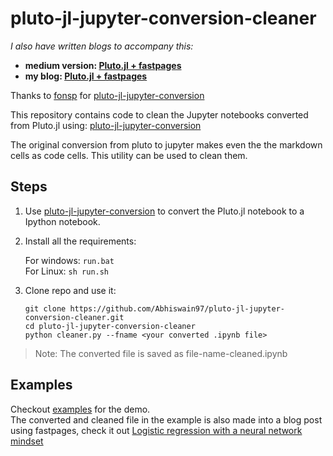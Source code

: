 # pluto-jl-jupyter-conversion-cleaner

_I also have written blogs to accompany this:_

- **medium version: [Pluto.jl + fastpages](https://abhi08as-as.medium.com/pluto-jl-fastpages-9d698c013b3a)**
- **my blog: [Pluto.jl + fastpages](https://abhishekswain.me/blog%20post/fastai/fastpages/2021/03/14/pluto-to-Jupyter-cleaned.html)**

Thanks to [fonsp](https://github.com/fonsp) for [pluto-jl-jupyter-conversion](https://observablehq.com/@olivier_plas/pluto-jl-jupyter-conversion)

This repository contains code to clean the Jupyter notebooks converted from Pluto.jl using:
[pluto-jl-jupyter-conversion](https://observablehq.com/@olivier_plas/pluto-jl-jupyter-conversion)

The original conversion from pluto to jupyter makes even the the markdown cells as code cells. This utility can be used to clean them.

## Steps

1. Use [pluto-jl-jupyter-conversion](https://observablehq.com/@olivier_plas/pluto-jl-jupyter-conversion) to convert the Pluto.jl notebook to a Ipython notebook.
2. Install all the requirements:

   For windows: `run.bat` <br>
   For Linux: `sh run.sh`

3. Clone repo and use it:
   ```
   git clone https://github.com/Abhiswain97/pluto-jl-jupyter-conversion-cleaner.git
   cd pluto-jl-jupyter-conversion-cleaner
   python cleaner.py --fname <your converted .ipynb file>
   ```

> Note: The converted file is saved as file-name-cleaned.ipynb

## Examples

Checkout [examples](https://github.com/Abhiswain97/pluto-jl-jupyter-conversion-cleaner/tree/main/examples) for the demo. <br>
The converted and cleaned file in the example is also made into a blog post using fastpages, check it out [Logistic regression with a neural network mindset](https://abhishekswain.me/machine%20learning/maths/2020/07/28/Logistic_regression-Copy1.html)
